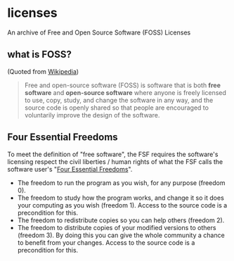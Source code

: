 # licenses
An archive of Free and Open Source Software (FOSS) Licenses

## what is FOSS?
(Quoted from [Wikipedia](https://en.wikipedia.org/wiki/Free_and_open-source_software))
> Free and open-source software (FOSS) is software that is both **free software** and **open-source software** where anyone is freely licensed to use, copy, study, and change the software in any way, and the source code is openly shared so that people are encouraged to voluntarily improve the design of the software.

## Four Essential Freedoms
To meet the definition of "free software", the FSF requires the software's licensing respect the civil liberties / human rights of what the FSF calls the software user's "[Four Essential Freedoms](https://en.wikipedia.org/wiki/The_Free_Software_Definition#The_definition_and_the_Four_Freedoms)".
- The freedom to run the program as you wish, for any purpose (freedom 0).
- The freedom to study how the program works, and change it so it does your computing as you wish (freedom 1). Access to the source code is a precondition for this.
- The freedom to redistribute copies so you can help others (freedom 2).
- The freedom to distribute copies of your modified versions to others (freedom 3). By doing this you can give the whole community a chance to benefit from your changes. Access to the source code is a precondition for this.
